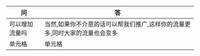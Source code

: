 |  问   | 答  |
|  ----  | ----  |
| 可以增加流量吗  | 当然,如果你不介意的话可以帮我们推广,这样你的流量更多,同时大家的流量也会变多 |
| 单元格  | 单元格 |
